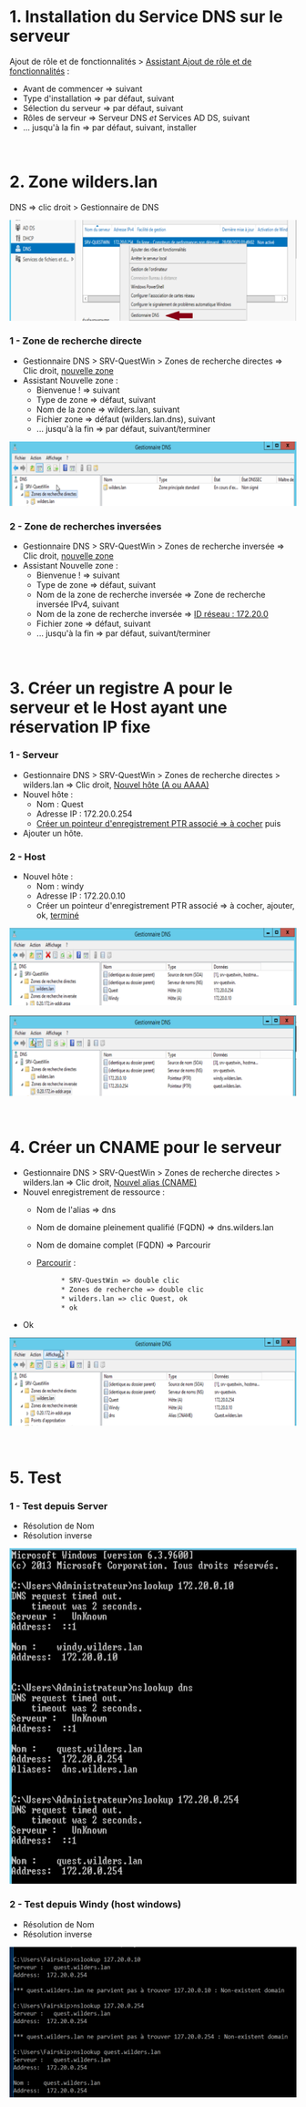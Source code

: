 # 1. Installation du Service DNS sur le serveur

Ajout de rôle et de fonctionnalités > [Assistant Ajout de rôle et de fonctionnalités](https://github.com/Fairskip/Win_DNS/blob/main/DNS%20Install%201.png) :
* Avant de commencer => suivant
* Type d'installation => par défaut, suivant
* Sélection du serveur => par défaut, suivant
* Rôles de serveur => Serveur DNS _et_ Services AD DS, suivant
* ... jusqu'à la fin => par défaut, suivant, installer

<br>

# 2. Zone wilders.lan

DNS => clic droit > Gestionnaire de DNS  

![gestionnaire dns](https://github.com/Fairskip/Win_DNS/blob/main/Gestionnaire%20DNS.png)

### 1 - Zone de recherche directe  

* Gestionnaire DNS > SRV-QuestWin > Zones de recherche directes => Clic droit, [nouvelle zone](https://github.com/Fairskip/Win_DNS/blob/main/Zone%20de%20recherche%201.png)
* Assistant Nouvelle zone :
	* Bienvenue ! => suivant
	* Type de zone => défaut, suivant
	* Nom de la zone => wilders.lan, suivant
	* Fichier zone => défaut (wilders.lan.dns), suivant
	* ... jusqu'à la fin =>  par défaut, suivant/terminer

![result](https://github.com/Fairskip/Win_DNS/blob/main/Zone%20de%20recherche%205.png) 

### 2 - Zone de recherches inversées  

* Gestionnaire DNS > SRV-QuestWin > Zones de recherche inversée => Clic droit, [nouvelle zone](https://github.com/Fairskip/Win_DNS/blob/main/Zone%20de%20recherche%20inversee%201.png)
* Assistant Nouvelle zone :  
	* Bienvenue ! => suivant
	* Type de zone => défaut, suivant
	* Nom de la zone de recherche inversée => Zone de recherche  inversée IPv4, suivant
	* Nom de la zone de recherche inversée => [ID réseau : 172.20.0](https://github.com/Fairskip/Win_DNS/blob/main/Zone%20de%20recherche%20inversee%203.png)
	* Fichier zone => défaut, suivant
	* ... jusqu'à la fin =>  par défaut, suivant/terminer  

<br>

# 3. Créer un registre A pour le serveur et le Host ayant une réservation IP fixe
### 1 - Serveur

* Gestionnaire DNS > SRV-QuestWin > Zones de recherche directes > wilders.lan => Clic droit, [Nouvel hôte (A ou AAAA)](https://github.com/Fairskip/Win_DNS/blob/main/Hote%20A%201.png) 
* Nouvel hôte :
	* Nom : Quest
	* Adresse IP : 172.20.0.254
	* [Créer un pointeur d'enregistrement PTR associé => à cocher](https://github.com/Fairskip/Win_DNS/blob/main/Hote%20A%202.png) puis 
* Ajouter un hôte.


### 2 - Host

* Nouvel hôte :
	* Nom : windy
	* Adresse IP : 172.20.0.10
	* Créer un pointeur d'enregistrement PTR associé => à cocher, ajouter, ok, [terminé](https://github.com/Fairskip/Win_DNS/blob/main/Hote%20A%204.png) 

![result](https://github.com/Fairskip/Win_DNS/blob/main/Hote%20A%206.png)    

![result](https://github.com/Fairskip/Win_DNS/blob/main/Hote%20A%20inversee.png)

<br>

# 4. Créer un CNAME pour le serveur  

* Gestionnaire DNS > SRV-QuestWin > Zones de recherche directes > wilders.lan => Clic droit, [Nouvel alias (CNAME)](https://github.com/Fairskip/Win_DNS/blob/main/Cname%201.png)
* Nouvel enregistrement de ressource : 
	* Nom de l'alias => dns
	* Nom de domaine pleinement qualifié (FQDN) => dns.wilders.lan
	* Nom de domaine complet (FQDN) => Parcourir
   
	* [Parcourir](https://github.com/Fairskip/Win_DNS/blob/main/Cname%202.png) :
   
				* SRV-QuestWin => double clic
				* Zones de recherche => double clic
				* wilders.lan => clic Quest, ok
				* ok
* Ok  

![result](https://github.com/Fairskip/Win_DNS/blob/main/Cname%205.png)

<br>

# 5. Test
### 1 - Test depuis Server  

* Résolution de Nom 
* Résolution inverse

![test](https://github.com/Fairskip/Win_DNS/blob/main/Reseau_dns_servertest.png)

### 2 - Test depuis Windy (host windows) 

* Résolution de Nom
* Résolution inverse

![test](https://github.com/Fairskip/Win_DNS/blob/main/Reseau_dns_hosttest.png)
